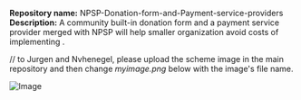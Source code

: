 __Repository name:__ 
NPSP-Donation-form-and-Payment-service-providers<br>
__Description:__ 
A community built-in donation form and a payment service provider merged with NPSP will help smaller organization avoid costs of implementing .

// to Jurgen and Nvhenegel, please upload the scheme image in the main repository and then change *myimage.png* below with the image's file name.

![Image](https://github.com/SFDO-Sprint-2019-Amsterdam/NPSP-Donation-form-and-Payment-service-providers/blob/master/myimage.png?raw=true)
